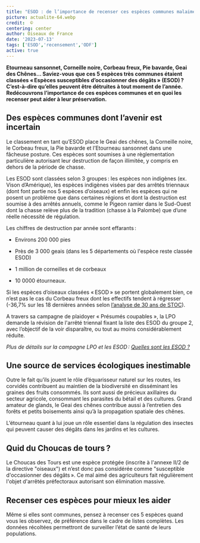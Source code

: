 ```yaml
---
title: "ESOD : de l’importance de recenser ces espèces communes malaimées"
picture: actualite-64.webp
credit:  © 
centering: center
author: Oiseaux de France
date: '2023-07-13'
tags: ['ESOD','recensement','ODF']
active: true
---
```


**Etourneau sansonnet, Corneille noire, Corbeau freux, Pie bavarde, Geai des Chênes… Saviez-vous que ces 5 espèces très communes étaient classées « Espèces susceptibles d’occasionner des dégâts » (ESOD) ? C’est-à-dire qu’elles peuvent être détruites à tout moment de l’année. Redécouvrons l’importance de ces espèces communes et en quoi les recenser peut aider à leur préservation.** 

## Des espèces communes dont l’avenir est incertain 

Le classement en tant qu’ESOD place le Geai des chênes, la Corneille noire, le Corbeau freux, la Pie bavarde et l’Etourneau sansonnet dans une fâcheuse posture. Ces espèces sont soumises à une règlementation particulière autorisant leur destruction de façon illimitée, y compris en dehors de la période de chasse.  

Les ESOD sont classées selon 3 groupes : les espèces non indigènes (ex. Vison d’Amérique), les espèces indigènes visées par des arrêtés triennaux (dont font partie nos 5 espèces d’oiseaux) et enfin les espèces qui ne posent un problème que dans certaines régions et dont la destruction est soumise à des arrêtés annuels, comme le Pigeon ramier dans le Sud-Ouest dont la chasse relève plus de la tradition (chasse à la Palombe) que d’une réelle nécessité de régulation.  

Les chiffres de destruction par année sont effarants :  

- Environs 200 000 pies  

- Près de 3 000 geais (dans les 5 départements où l'espèce reste classée ESOD)  

- 1 million de corneilles et de corbeaux  

- 10 0000 étourneaux.  

 
Si les espèces d’oiseaux classées « ESOD » se portent globalement bien, ce n’est pas le cas du Corbeau freux dont les effectifs tendent à régresser (-36,7% sur les 18 dernières années selon [l’analyse de 30 ans de STOC]( https://www.lpo.fr/content/download/8133/file/SyntheseOiseauxCommuns2020_V8_WEB%282%29.PDF?inLanguage=fre-FR)). 

A travers sa campagne de plaidoyer « Présumés coupables », la LPO demande la révision de l'arrêté triennal fixant la liste des ESOD du groupe 2, avec l’objectif de la voir disparaître, ou tout au moins considérablement réduite. 

*Plus de détails sur la campagne LPO et les ESOD : [Quelles sont les ESOD ?](https://www.lpo.fr/la-lpo-en-actions/campagnes-de-plaidoyer/presumes-coupables/quelles-sont-les-esod)* 
## Une source de services écologiques inestimable  

Outre le fait qu’ils jouent le rôle d’équarisseur naturel sur les routes, les corvidés contribuent au maintien de la biodiversité en disséminant les graines des fruits consommés. Ils sont aussi de précieux axillaires du secteur agricole, consommant les parasites du bétail et des cultures. Grand amateur de glands, le Geai des chênes contribue aussi à l’entretien des forêts et petits boisements ainsi qu’à la propagation spatiale des chênes.   

L’étourneau quant à lui joue un rôle essentiel dans la régulation des insectes qui peuvent causer des dégâts dans les jardins et les cultures.  

## Quid du Choucas de tours ?  

Le Choucas des Tours est une espèce protégée (inscrite à l'annexe II/2 de la directive "oiseaux") et n’est donc pas considérée comme "susceptible d'occasionner des dégâts ». Ce mal aimé des agriculteurs fait régulièrement l'objet d'arrêtés préfectoraux autorisant son élimination massive.  

## Recenser ces espèces pour mieux les aider 

Même si elles sont communes, pensez à recenser ces 5 espèces quand vous les observez, de préférence dans le cadre de listes complètes. Les données récoltées permettront de surveiller l’état de santé de leurs populations.   

 